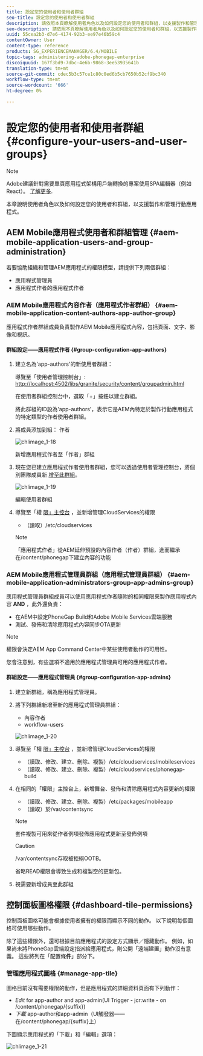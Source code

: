 ```yaml
---
title: 設定您的使用者和使用者群組
seo-title: 設定您的使用者和使用者群組
description: 請依照本頁瞭解使用者角色以及如何設定您的使用者和群組，以支援製作和管理行動應用程式。
seo-description: 請依照本頁瞭解使用者角色以及如何設定您的使用者和群組，以支援製作和管理行動應用程式。
uuid: 55cea2b3-d7e6-4174-92b3-ee97e46b59c4
contentOwner: User
content-type: reference
products: SG_EXPERIENCEMANAGER/6.4/MOBILE
topic-tags: administering-adobe-phonegap-enterprise
discoiquuid: 167f3bd9-7dbc-4e6b-9868-3ee53935641b
translation-type: tm+mt
source-git-commit: cdec5b3c57ce1c80c0ed6b5cb7650b52cf9bc340
workflow-type: tm+mt
source-wordcount: '666'
ht-degree: 0%

---
```



# 設定您的使用者和使用者群組 {#configure-your-users-and-user-groups}

>[!NOTE]
>
>Adobe建議針對需要單頁應用程式架構用戶端轉換的專案使用SPA編輯器（例如React）。 [了解更多](/help/sites-developing/spa-overview.md).

本章說明使用者角色以及如何設定您的使用者和群組，以支援製作和管理行動應用程式。

## AEM Mobile應用程式使用者和群組管理 {#aem-mobile-application-users-and-group-administration}

若要協助組織和管理AEM應用程式的權限模型，請提供下列兩個群組：

* 應用程式管理員
* 應用程式作者的應用程式作者

### AEM Mobile應用程式內容作者（應用程式作者群組） {#aem-mobile-application-content-authors-app-author-group}

應用程式作者群組成員負責製作AEM Mobile應用程式內容，包括頁面、文字、影像和視訊。

#### 群組設定——應用程式作者 {#group-configuration-app-authors}

1. 建立名為&#39;app-authors&#39;的新使用者群組：

   導覽至「使用者管理控制台」: [http://localhost:4502/libs/granite/security/content/groupadmin.html](http://localhost:4502/libs/granite/security/content/groupadmin.html)

   在使用者群組控制台中，選取「+」按鈕以建立群組。

   將此群組的ID設為&#39;app-authors&#39;，表示它是AEM內特定於製作行動應用程式的特定類型的作者使用者群組。

1. 將成員添加到組： 作者

   ![chlimage_1-18](assets/chlimage_1-18.png)

   新增應用程式作者至「作者」群組

1. 現在您已建立應用程式作者使用者群組，您可以透過使用者管理控制台，將個別團隊成員新 [增至此群組](http://localhost:4502/libs/granite/security/content/useradmin.md)。

   ![chlimage_1-19](assets/chlimage_1-19.png)

   編輯使用者群組

1. 導覽至「權 [限」主控台](http://localhost:4502/useradmin) ，並新增管理CloudServices的權限

   * （讀取）/etc/cloudservices
   >[!NOTE]
   >
   >「應用程式作者」從AEM延伸預設的內容作者（作者）群組，進而繼承在/content/phonegap下建立內容的功能

### AEM Mobile應用程式管理員群組（應用程式管理員群組） {#aem-mobile-application-administrators-group-app-admins-group}

應用程式管理員群組成員可以使用應用程式作者隨附的相同權限來製作應用程式內容 **AND** ，此外還負責：

* 在AEM中設定PhoneGap Build和Adobe Mobile Services雲端服務
* 測試、發佈和清除應用程式內容同步OTA更新

>[!NOTE]
>
>權限會決定AEM App Command Center中某些使用者動作的可用性。
>
>您會注意到，有些選項不適用於應用程式管理員可用的應用程式作者。

#### 群組設定——應用程式管理員 {#group-configuration-app-admins}

1. 建立新群組，稱為應用程式管理員。
1. 將下列群組新增至新的應用程式管理員群組：

   * 內容作者
   * workflow-users

   ![chlimage_1-20](assets/chlimage_1-20.png)

1. 導覽至「權 [限」主控台](http://localhost:4502/useradmin) ，並新增管理CloudServices的權限

   * （讀取、修改、建立、刪除、複製）/etc/cloudservices/mobileservices
   * （讀取、修改、建立、刪除、複製）/etc/cloudservices/phonegap-build

1. 在相同的「權限」主控台上，新增舞台、發佈和清除應用程式內容更新的權限

   * （讀取、修改、建立、刪除、複製）/etc/packages/mobileapp
   * （讀取）於/var/contentsync

   >[!NOTE]
   >
   >套件複製可用來從作者例項發佈應用程式更新至發佈例項

   >[!CAUTION]
   >
   >/var/contentsync存取被拒絕OOTB。
   >
   >省略READ權限會導致生成和複製空的更新包。

1. 視需要新增成員至此群組

## 控制面板圖格權限 {#dashboard-tile-permissions}

控制面板圖格可能會根據使用者擁有的權限而顯示不同的動作。 以下說明每個圖格可使用哪些動作。

除了這些權限外，還可根據目前應用程式的設定方式顯示／隱藏動作。 例如，如果尚未將PhoneGap雲端設定指派給應用程式，則公開「遠端建置」動作沒有意義。 這些將列在「配置條&#x200B;**件**」部分下。

### 管理應用程式圖格 {#manage-app-tile}

圖格目前沒有需要權限的動作，但是應用程式的詳細資料頁面有下列動作：

* *Edit* for app-author and app-admin(UI Trigger - jcr:write - on /content/phonegap/{suffix})
* *下載* app-author和app-admin（UI觸發器——在/content/phonegap/{suffix}上）

下圖顯示應用程式的「下載」和「編輯」選項：

![chlimage_1-21](assets/chlimage_1-21.png)

